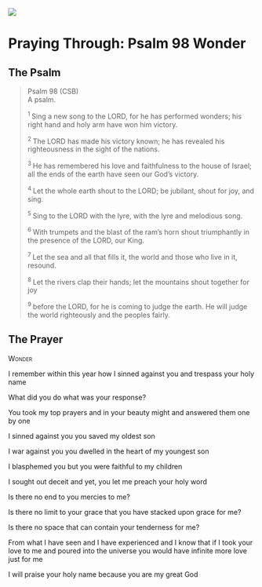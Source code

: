 <img class="intro-right" src="/images/art-paris-psalter.jpg">

# Praying Through: Psalm 98 Wonder

## The Psalm

>Psalm 98 (CSB)    
> A psalm. 
>
><sup> 1  </sup>Sing a new song to the LORD, for he has performed wonders; his right hand and holy arm have won him victory. 
>
><sup> 2  </sup>The LORD has made his victory known; he has revealed his righteousness in the sight of the nations. 
>
><sup> 3  </sup>He has remembered his love and faithfulness to the house of Israel; all the ends of the earth have seen our God’s victory. 
>
><sup> 4  </sup>Let the whole earth shout to the LORD; be jubilant, shout for joy, and sing. 
>
><sup> 5  </sup>Sing to the LORD with the lyre, with the lyre and melodious song. 
>
><sup> 6  </sup>With trumpets and the blast of the ram’s horn shout triumphantly in the presence of the LORD, our King. 
>
><sup> 7  </sup>Let the sea and all that fills it, the world and those who live in it, resound. 
>
><sup> 8  </sup>Let the rivers clap their hands; let the mountains shout together for joy 
>
><sup> 9  </sup>before the LORD, for he is coming to judge the earth. He will judge the world righteously and the peoples fairly.

## The Prayer

<div style="font-variant: small-caps;">
Wonder
</div>

I remember
  within this year
  how I sinned against you
  and trespass your holy name

What did you do
  what was your response?

You took my top prayers
  and in your beauty might
  and answered them one by one

I sinned against you
  you saved my oldest son

I war against you
  you dwelled in the heart of my youngest son

I blasphemed you
  but you were faithful to my children

I sought out deceit 
  and yet, you let me
  preach your holy word

Is there no end to you mercies to me?

Is there no limit to your grace that you have stacked upon grace for me?

Is there no space that can contain your tenderness for me?

From what I have seen
  and I have experienced
  and I know
  that if I took your love to me
  and poured into the universe
  you would have infinite more love
  just for me

I will praise your holy name
  because you are my great God
